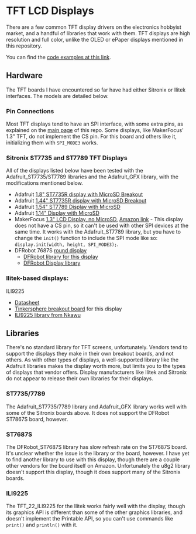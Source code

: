 # TFT LCD Displays

There are a few common TFT display drivers on the electronics hobbyist market, and a handful of libraries that work with them. TFT displays are high resolution and full color, unlike the OLED or ePaper displays mentioned in this repository. 

You can find the [code examples at this link](https://github.com/tigoe/display-examples/tree/main/TFT_Examples).

## Hardware
The TFT boards I have encountered so far have had either Sitronix or Ilitek interfaces. The models are detailed below. 

### Pin Connections
Most TFT displays tend to have an SPI interface, with some extra pins, as explained on the [main page](../readme.md#spi-connections) of this repo. Some displays, like MakerFocus' 1.3" TFT, do not implement the CS pin. For this board and others like it, initializing them with `SPI_MODE3` works.

### Sitronix ST7735 and ST7789 TFT Displays
All of the displays listed below have been tested with the Adafruit_ST7735/ST7789 libraries and the Adafruit_GFX library, with the modifications mentioned below.
  * Adafruit [1.8" ST7735R display with MicroSD Breakout](https://www.adafruit.com/product/358)
  * Adafruit [1.44" ST7735R display with MicroSD Breakout](https://www.adafruit.com/product/2088)
  * Adafruit [1.54" ST7789 Display with MicroSD](https://www.adafruit.com/product/3787)
  * Adafruit [1.14" Display with MicroSD](https://www.adafruit.com/product/4383)
  * MakerFocus [1.3" LCD Display, no MicroSD](https://bit.ly/3qDYMLo), [Amazon link](https://smile.amazon.com/gp/product/B07P9X3L7M) - This display does not have a CS pin, so it can't be used with other SPI devices at the same time. It works with the Adafruit_ST7789 library, but you have to change the `init()` function to include the SPI mode like so:
  `display.init(width, height, SPI_MODE3);`. 
* DFRobot 7687S [round display](https://www.dfrobot.com/product-1794.html)
  * [DFRobot library for this display](https://github.com/DFRobot/DFRobot_ST7687S)
  * [DFRobot Display library](https://github.com/DFRobot/DFRobot_Display)
  
  
### Ilitek-based displays:
ILI9225 
  * [Datasheet](https://www.displayfuture.com/Display/datasheet/controller/ILI9225.pdf)
  * [Tinkersphere breakout board](https://tinkersphere.com/arduino-compatible-components/336-tft-lcd-display-22-arduino-compatible.html) for this display
  * [ILI9225 library from Nkawu](https://github.com/Nkawu/TFT_22_ILI9225)

  ## Libraries
There's no standard library for TFT screens, unfortunately. Vendors tend to support the displays they make in their own breakout boards, and not others. As with other types of displays, a well-supported library like the Adafruit libraries makes the display worth more, but limits you to the types of displays that vendor offers. Display manufacturers like Ilitek and Sitronix do not appear to release their own libraries for their displays.

### ST7735/7789
The Adafruit_ST7735/7789 library and Adafruit_GFX library works well with some of the Sitronix boards above. It does not support the DFRobot ST7867S board, however. 

### ST7687S
The DFRobot_ST7687S library has slow refresh rate on the ST7687S board. It's unclear whether the issue is the library or the board, however. I have yet to find another library to use with this display, though there are a couple other vendors for the board itself on Amazon. Unfortunately the u8g2 library doesn't support this display, though it does support many of the Sitronix boards.

### ILI9225
The TFT_22_ILI9225 for the Ilitek works fairly well with the display, though its graphics API is different than some of the other graphics libraries, and doesn't implement the Printable API, so you can't use commands like `print()` and `println()` with it. 



  
  
